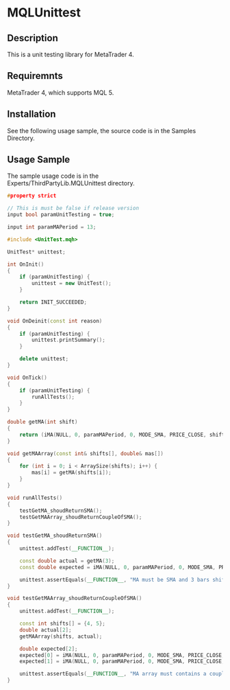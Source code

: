 MQLUnittest
===============

Description
-------------

This is a unit testing library for MetaTrader 4.

Requiremnts
-------------

MetaTrader 4, which supports MQL 5.

Installation
--------------

See the following usage sample, 
the source code is in the Samples Directory.

Usage Sample
--------------
The sample usage code is in the  
Experts/ThirdPartyLib.MQLUnittest directory.
```cpp
#property strict

// This is must be false if release version
input bool paramUnitTesting = true;

input int paramMAPeriod = 13;

#include <UnitTest.mqh>

UnitTest* unittest;

int OnInit()
{
    if (paramUnitTesting) {
        unittest = new UnitTest();
    }

    return INIT_SUCCEEDED;
}

void OnDeinit(const int reason)
{
    if (paramUnitTesting) {
        unittest.printSummary();
    }

    delete unittest;
}

void OnTick()
{
    if (paramUnitTesting) {
        runAllTests();
    }
}

double getMA(int shift)
{
    return (iMA(NULL, 0, paramMAPeriod, 0, MODE_SMA, PRICE_CLOSE, shift));
}

void getMAArray(const int& shifts[], double& mas[])
{
    for (int i = 0; i < ArraySize(shifts); i++) {
        mas[i] = getMA(shifts[i]);
    }
}

void runAllTests()
{
    testGetMA_shoudReturnSMA();
    testGetMAArray_shoudReturnCoupleOfSMA();
}

void testGetMA_shoudReturnSMA()
{
    unittest.addTest(__FUNCTION__);

    const double actual = getMA(3);
    const double expected = iMA(NULL, 0, paramMAPeriod, 0, MODE_SMA, PRICE_CLOSE, 3);

    unittest.assertEquals(__FUNCTION__, "MA must be SMA and 3 bars shifted", expected, actual);
}

void testGetMAArray_shoudReturnCoupleOfSMA()
{
    unittest.addTest(__FUNCTION__);

    const int shifts[] = {4, 5};
    double actual[2];
    getMAArray(shifts, actual);

    double expected[2];
    expected[0] = iMA(NULL, 0, paramMAPeriod, 0, MODE_SMA, PRICE_CLOSE, 4);
    expected[1] = iMA(NULL, 0, paramMAPeriod, 0, MODE_SMA, PRICE_CLOSE, 5);

    unittest.assertEquals(__FUNCTION__, "MA array must contains a couple of SMA", expected, actual);
}
```
